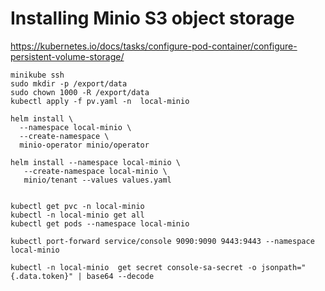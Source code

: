 # Installing Minio S3 object storage
https://kubernetes.io/docs/tasks/configure-pod-container/configure-persistent-volume-storage/
```
minikube ssh
sudo mkdir -p /export/data
sudo chown 1000 -R /export/data
kubectl apply -f pv.yaml -n  local-minio

helm install \
  --namespace local-minio \
  --create-namespace \
  minio-operator minio/operator

helm install --namespace local-minio \
   --create-namespace local-minio \
   minio/tenant --values values.yaml


kubectl get pvc -n local-minio
kubectl -n local-minio get all
kubectl get pods --namespace local-minio

kubectl port-forward service/console 9090:9090 9443:9443 --namespace local-minio

kubectl -n local-minio  get secret console-sa-secret -o jsonpath="{.data.token}" | base64 --decode
```
